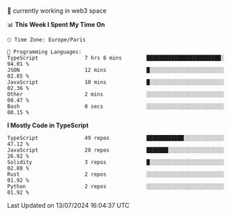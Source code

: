 🔭 currently working in web3 space

<!--START_SECTION:waka-->
📊 **This Week I Spent My Time On** 

```text
🕑︎ Time Zone: Europe/Paris

💬 Programming Languages: 
TypeScript               7 hrs 6 mins        ████████████████████████░   94.01 % 
JSON                     12 mins             █░░░░░░░░░░░░░░░░░░░░░░░░   02.85 % 
JavaScript               10 mins             █░░░░░░░░░░░░░░░░░░░░░░░░   02.36 % 
Other                    2 mins              ░░░░░░░░░░░░░░░░░░░░░░░░░   00.47 % 
Bash                     0 secs              ░░░░░░░░░░░░░░░░░░░░░░░░░   00.15 % 
```

**I Mostly Code in TypeScript** 

```text
TypeScript               49 repos            ████████████░░░░░░░░░░░░░   47.12 % 
JavaScript               28 repos            ███████░░░░░░░░░░░░░░░░░░   26.92 % 
Solidity                 3 repos             █░░░░░░░░░░░░░░░░░░░░░░░░   02.88 % 
Rust                     2 repos             ░░░░░░░░░░░░░░░░░░░░░░░░░   01.92 % 
Python                   2 repos             ░░░░░░░░░░░░░░░░░░░░░░░░░   01.92 % 
```




 Last Updated on 13/07/2024 16:04:37 UTC
<!--END_SECTION:waka-->
